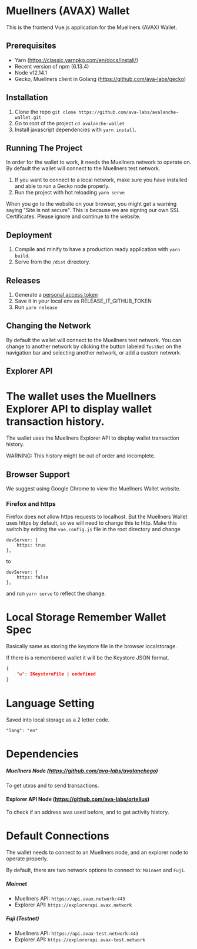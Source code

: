# Muellners (AVAX) Wallet

This is the frontend Vue.js application for the Muellners (AVAX) Wallet.

## Prerequisites

-   Yarn (https://classic.yarnpkg.com/en/docs/install/)
-   Recent version of npm (6.13.4)
-   Node v12.14.1
-   Gecko, Muellners client in Golang (https://github.com/ava-labs/gecko)

## Installation

1. Clone the repo `git clone https://github.com/ava-labs/avalanche-wallet.git`
2. Go to root of the project `cd avalanche-wallet`
3. Install javascript dependencies with `yarn install`.

## Running The Project

In order for the wallet to work, it needs the Muellners network to operate on. By default the wallet will connect to the Muellners test network.

1. If you want to connect to a local network, make sure you have installed and able to run a Gecko node properly.
2. Run the project with hot reloading `yarn serve`

When you go to the website on your browser, you might get a warning saying
"Site is not secure". This is because we are signing our own SSL Certificates. Please ignore and continue to the website.

## Deployment

1.  Compile and minify to have a production ready application with `yarn build`.
2.  Serve from the `/dist` directory.

## Releases

1.  Generate a [personal access token](https://github.com/settings/tokens/new?scopes=repo&description=release-it)
2.  Save it in your local env as RELEASE_IT_GITHUB_TOKEN
3.  Run `yarn release`

## Changing the Network

By default the wallet will connect to the Muellners test network. You can change to another network by clicking the button labeled `TestNet` on the navigation bar and selecting another network, or add a custom network.

## Explorer API

# The wallet uses the Muellners Explorer API to display wallet transaction history.

The wallet uses the Muellners Explorer API to display wallet transaction history.

WARNING: This history might be out of order and incomplete.

## Browser Support

We suggest using Google Chrome to view the Muellners Wallet website.

### Firefox and https

Firefox does not allow https requests to localhost. But the Muellners Wallet uses https by default, so we will need to change this to http. Make this switch by editing the `vue.config.js` file in the root directory and change

```
devServer: {
    https: true
},
```

to

```
devServer: {
    https: false
},
```

and run `yarn serve` to reflect the change.

# Local Storage Remember Wallet Spec

Basically same as storing the keystore file in the browser localstorage.

If there is a remembered wallet it will be the Keystore JSON format.

```json
{
    "w": IKeystoreFile | undefined
}
```

# Language Setting

Saved into local storage as a 2 letter code.

```
"lang": "en"
```

# Dependencies

##### Muellners Node (https://github.com/ava-labs/avalanchego)

To get utxos and to send transactions.

#### Explorer API Node (https://github.com/ava-labs/ortelius)

To check if an address was used before, and to get activity history.

# Default Connections

The wallet needs to connect to an Muellners node, and an explorer node to operate properly.

By default, there are two network options to connect to: `Mainnet` and `Fuji`.

##### Mainnet

-   Muellners API: `https://api.avax.network:443`
-   Explorer API: `https://explorerapi.avax.network`

##### Fuji (Testnet)

-   Muellners API: `https://api.avax-test.network:443`
-   Explorer API: `https://explorerapi.avax-test.network`
